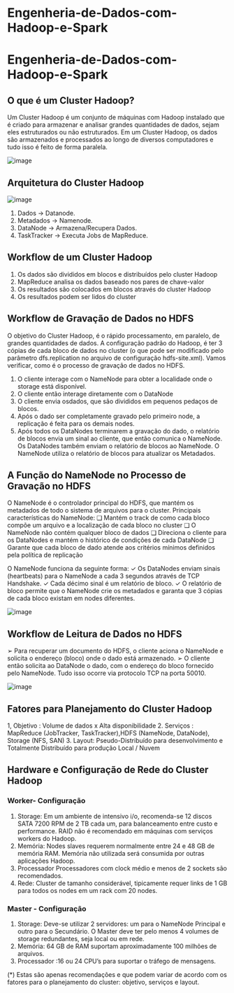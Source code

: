 # Engenheria-de-Dados-com-Hadoop-e-Spark
# Engenheria-de-Dados-com-Hadoop-e-Spark

## O que é um Cluster Hadoop?
Um Cluster Hadoop é um conjunto de máquinas com Hadoop instalado
que é criado para armazenar e analisar grandes quantidades de dados,
sejam eles estruturados ou não estruturados. Em um Cluster Hadoop, os
dados são armazenados e processados ao longo de diversos
computadores e tudo isso é feito de forma paralela.

![image](https://user-images.githubusercontent.com/87387315/138696715-6fd9d7eb-99ef-45de-b373-0a93c2492243.png)

## Arquitetura do Cluster Hadoop

![image](https://user-images.githubusercontent.com/87387315/138697076-4460dcee-86fb-41a9-b308-3a808da9fbc0.png)

1. Dados → Datanode.
2. Metadados → Namenode.
3. DataNode → Armazena/Recupera Dados.
4. TaskTracker → Executa Jobs de MapReduce.

## Workflow de um Cluster Hadoop
1. Os dados são divididos em blocos e distribuídos pelo cluster
Hadoop
2. MapReduce analisa os dados baseado nos pares de chave-valor
3. Os resultados são colocados em blocos através do cluster Hadoop
4. Os resultados podem ser lidos do cluster

## Workflow de Gravação de Dados no HDFS
O objetivo do Cluster Hadoop, é o rápido processamento, em paralelo, de grandes quantidades de dados.
A configuração padrão do Hadoop, é ter 3 cópias de cada bloco de dados no cluster (o que pode ser modificado pelo parâmetro dfs.replication no arquivo de configuração hdfs-site.xml).
Vamos verificar, como é o processo de gravação de dados no HDFS.
1. O cliente interage com o NameNode para obter a localidade onde o storage está disponível.
2. O cliente então interage diretamente com o DataNode
3. O cliente envia osdados, que são divididos em pequenos pedaços de blocos.
4. Após o dado ser completamente gravado pelo primeiro node, a replicação é feita para os demais nodes.
5. Após todos os DataNodes terminarem a gravação do dado, o relatório de blocos envia um sinal ao cliente, que então comunica o NameNode.
Os DataNodes também enviam o relatório de blocos ao NameNode. O NameNode utiliza o relatório de blocos para atualizar os Metadados.

## A Função do NameNode no Processo de Gravação no HDFS
O NameNode é o controlador principal do HDFS, que mantém os metadados de todo o sistema de
arquivos para o cluster.
Principais características do NameNode:
❑ Mantém o track de como cada bloco compõe um arquivo e a localização de cada bloco no cluster
❑ O NameNode não contém qualquer bloco de dados
❑ Direciona o cliente para os DataNodes e mantém o histórico de condições de cada DataNode
❑ Garante que cada bloco de dado atende aos critérios mínimos definidos pela política de replicação

O NameNode funciona da seguinte
forma:
✓ Os DataNodes enviam sinais (heartbeats) para o NameNode a cada 3 segundos através de TCP Handshake.
✓ Cada décimo sinal é um relatório de bloco.
✓ O relatório de bloco permite que o NameNode crie os metadados e garanta que 3 cópias de cada bloco existam em nodes diferentes.

![image](https://user-images.githubusercontent.com/87387315/138715501-9fac6713-6e35-40c8-ab2c-6ff567c1492f.png)

## Workflow de Leitura de Dados no HDFS
➢ Para recuperar um documento do HDFS, o cliente aciona o NameNode e solicita o endereço (bloco) onde o dado está armazenado.
➢ O cliente então solicita ao DataNode o dado, com o endereço do bloco fornecido pelo NameNode. Tudo isso ocorre via protocolo TCP na porta 50010.

![image](https://user-images.githubusercontent.com/87387315/138718199-46266d4c-80b1-4f85-acc8-d8e66a8f988a.png)

## Fatores para Planejamento do Cluster Hadoop
1, Objetivo : Volume de dados x Alta disponibilidade
2. Serviços : MapReduce (JobTracker, TaskTracker),HDFS (NameNode, DataNode), Storage (NFS, SAN)
3. Layout: Pseudo-Distribuído para desenvolvimento e Totalmente Distribuído para produção Local / Nuvem

## Hardware e Configuração de Rede do Cluster Hadoop
### Worker- Configuração 
1. Storage: Em um ambiente de intensivo i/o, recomenda-se 12 discos SATA 7200 RPM de 2 TB cada um, para balanceamento entre custo e performance. RAID não é recomendado em máquinas com serviços workers do Hadoop.
2. Memória: Nodes slaves requerem normalmente entre 24 e 48 GB de memória RAM. Memória não utilizada será consumida por outras aplicações Hadoop.
3. Processador Processadores com clock médio e menos de 2 sockets são recomendados.
4. Rede: Cluster de tamanho considerável, tipicamente requer links de 1 GB para todos os nodes em um rack com 20 nodes.

### Master - Configuração
1. Storage: Deve-se utilizar 2 servidores: um para o NameNode Principal e outro para o Secundário. O Master deve ter pelo menos 4 volumes de storage redundantes,
seja local ou em rede.
2. Memória: 64 GB de RAM suportam aproximadamente 100 milhões de arquivos.
3. Processador :16 ou 24 CPU’s para suportar o tráfego de mensagens.

(*) Estas são apenas recomendações e que podem variar de acordo com os fatores para o planejamento do cluster: objetivo, serviços e layout.
